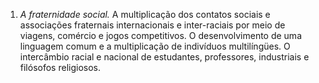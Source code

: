 ﻿1. <em>A fraternidade social.</em> A multiplicação dos contatos sociais e associações fraternais internacionais e inter-raciais por meio de viagens, comércio e jogos competitivos. O desenvolvimento de uma linguagem comum e a multiplicação de indivíduos multilíngües. O intercâmbio racial e nacional de estudantes, professores, industriais e filósofos religiosos.